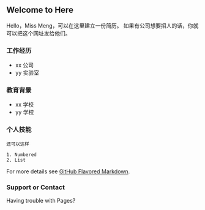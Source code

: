 ## Welcome to Here

Hello，Miss Meng，可以在这里建立一份简历。
如果有公司想要招人的话，你就可以把这个网址发给他们。

### 工作经历

- xx 公司
- yy 实验室

### 教育背景

- xx 学校
- yy 学校

### 个人技能

```
还可以这样

1. Numbered
2. List
```

For more details see [GitHub Flavored Markdown](https://guides.github.com/features/mastering-markdown/).

### Support or Contact

Having trouble with Pages? 

